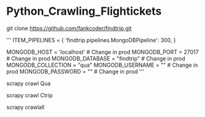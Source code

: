 # Python_Crawling_Flightickets

git clone https://github.com/fankcoder/findtrip.git

'''
ITEM_PIPELINES = {
    'findtrip.pipelines.MongoDBPipeline': 300,
}

MONGODB_HOST = 'localhost' # Change in prod
MONGODB_PORT = 27017 # Change in prod
MONGODB_DATABASE = "findtrip" # Change in prod
MONGODB_COLLECTION = "qua"
MONGODB_USERNAME = "" # Change in prod
MONGODB_PASSWORD = "" # Change in prod
'''

scrapy crawl Qua

scrapy crawl Ctrip

scrapy crawlall
